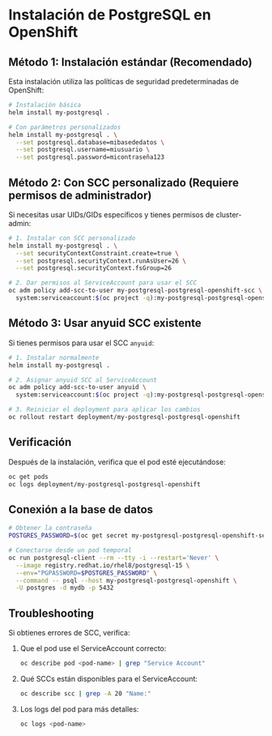 # Instalación de PostgreSQL en OpenShift

## Método 1: Instalación estándar (Recomendado)

Esta instalación utiliza las políticas de seguridad predeterminadas de OpenShift:

```bash
# Instalación básica
helm install my-postgresql .

# Con parámetros personalizados
helm install my-postgresql . \
  --set postgresql.database=mibasededatos \
  --set postgresql.username=miusuario \
  --set postgresql.password=micontraseña123
```

## Método 2: Con SCC personalizado (Requiere permisos de administrador)

Si necesitas usar UIDs/GIDs específicos y tienes permisos de cluster-admin:

```bash
# 1. Instalar con SCC personalizado
helm install my-postgresql . \
  --set securityContextConstraint.create=true \
  --set postgresql.securityContext.runAsUser=26 \
  --set postgresql.securityContext.fsGroup=26

# 2. Dar permisos al ServiceAccount para usar el SCC
oc adm policy add-scc-to-user my-postgresql-postgresql-openshift-scc \
  system:serviceaccount:$(oc project -q):my-postgresql-postgresql-openshift
```

## Método 3: Usar anyuid SCC existente

Si tienes permisos para usar el SCC `anyuid`:

```bash
# 1. Instalar normalmente
helm install my-postgresql .

# 2. Asignar anyuid SCC al ServiceAccount
oc adm policy add-scc-to-user anyuid \
  system:serviceaccount:$(oc project -q):my-postgresql-postgresql-openshift

# 3. Reiniciar el deployment para aplicar los cambios
oc rollout restart deployment/my-postgresql-postgresql-openshift
```

## Verificación

Después de la instalación, verifica que el pod esté ejecutándose:

```bash
oc get pods
oc logs deployment/my-postgresql-postgresql-openshift
```

## Conexión a la base de datos

```bash
# Obtener la contraseña
POSTGRES_PASSWORD=$(oc get secret my-postgresql-postgresql-openshift-secret -o jsonpath="{.data.password}" | base64 -d)

# Conectarse desde un pod temporal
oc run postgresql-client --rm --tty -i --restart='Never' \
  --image registry.redhat.io/rhel8/postgresql-15 \
  --env="PGPASSWORD=$POSTGRES_PASSWORD" \
  --command -- psql --host my-postgresql-postgresql-openshift \
  -U postgres -d mydb -p 5432
```

## Troubleshooting

Si obtienes errores de SCC, verifica:

1. Que el pod use el ServiceAccount correcto:
   ```bash
   oc describe pod <pod-name> | grep "Service Account"
   ```

2. Qué SCCs están disponibles para el ServiceAccount:
   ```bash
   oc describe scc | grep -A 20 "Name:"
   ```

3. Los logs del pod para más detalles:
   ```bash
   oc logs <pod-name>
   ```